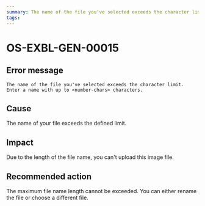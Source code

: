 ```yaml
---
summary: The name of the file you've selected exceeds the character limit. Enter a name with up to <number-chars> characters.
tags:
---
```


# OS-EXBL-GEN-00015

## Error message

`The name of the file you've selected exceeds the character limit. Enter a name with up to <number-chars> characters.`

## Cause

The name of your file exceeds the defined limit.

## Impact

Due to the length of the file name, you can't upload this image file.

## Recommended action

The maximum file name length cannot be exceeded. You can either rename the file or choose a different file. 
